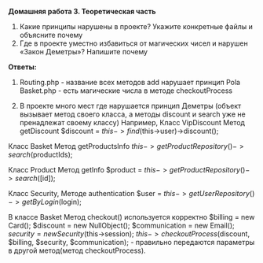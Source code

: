 **Домашняя работа 3. Теоретическая часть**
1. Какие принципы нарушены в проекте? Укажите конкретные файлы и объясните почему 
2. Где в проекте уместно избавиться от магических чисел и нарушен «Закон Деметры»? Напишите почему  

**Ответы:** 
1. Routing.php - название всех методов  add нарушает принцип Pola
Basket.php - есть магические числа в методе checkoutProcess

2. В проекте много мест где нарушается принцип Деметры (объект вызывает метод своего класса, а методы discount и search уже не пренадлежат своему классу)
  Например, 
  Класс VipDiscount
  Метод getDiscount
  $discount = $this->find($this->user)->discount();

  Класс Basket
  Метод getProductsInfo
  $this->getProductRepository()->search($productIds);

  Класс Product
  Метод getInfo
  $product = $this->getProductRepository()->search([$id]);

  Класс Security,
  Методе authentication
  $user = $this->getUserRepository()->getByLogin($login);

  В классе Basket 
  Метод checkout() используется корректно
  $billing = new Card();
  $discount = new NullObject();
  $communication = new Email();
  $security = new Security($this->session);
  $this->checkoutProcess($discount, $billing, $security, $communication); - правильно передаются параметры в другой метод(метод checkoutProcess).

